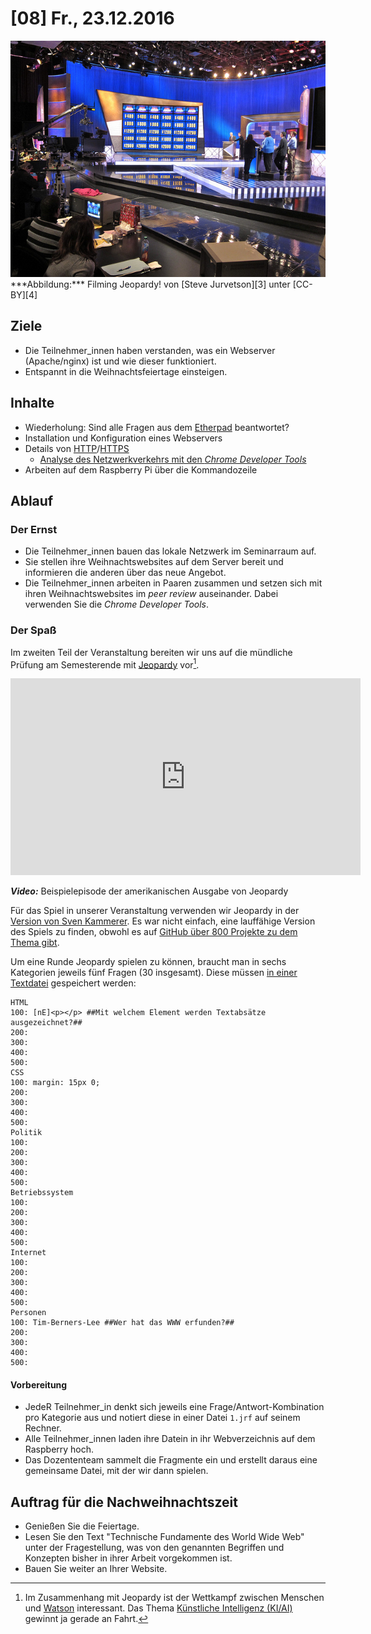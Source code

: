 # [08] Fr., 23.12.2016

<img src="../assets/6514526225_d3ff488267_z.jpg" alt="Jeopardy" />
<br>***Abbildung:*** Filming Jeopardy! von [Steve Jurvetson][3] unter  [CC-BY][4]

[3]: https://www.flickr.com/photos/jurvetson/
[4]: https://creativecommons.org/licenses/by/2.0/

## Ziele

* Die Teilnehmer_innen haben verstanden, was ein Webserver (Apache/nginx) ist und wie dieser funktioniert.
* Entspannt in die Weihnachtsfeiertage einsteigen.

## Inhalte

* Wiederholung: Sind alle Fragen aus dem [Etherpad](https://public.etherpad-mozilla.org/p/wiewww) beantwortet?
* Installation und Konfiguration eines Webservers
* Details von  [HTTP](https://de.wikipedia.org/wiki/Hypertext_Transfer_Protocol)/[HTTPS](https://de.wikipedia.org/wiki/Hypertext_Transfer_Protocol_Secure)
    * [Analyse des Netzwerkverkehrs mit den *Chrome Developer Tools*](../material/analyse-client-server.md)
* Arbeiten auf dem Raspberry Pi über die Kommandozeile

## Ablauf

### Der Ernst

* Die Teilnehmer_innen bauen das lokale Netzwerk im Seminarraum auf.
* Sie stellen ihre Weihnachtswebsites auf dem Server bereit und informieren die anderen über das neue Angebot.
* Die Teilnehmer_innen arbeiten in Paaren zusammen und setzen sich mit ihren Weihnachtswebsites im *peer review* auseinander. Dabei verwenden Sie die *Chrome Developer Tools*.

### Der Spaß

Im zweiten Teil der Veranstaltung bereiten wir uns auf die mündliche Prüfung am Semesterende mit [Jeopardy](https://de.wikipedia.org/wiki/Jeopardy!) vor[^1].

<iframe width="560" height="315" src="https://www.youtube.com/embed/pFhSKPOF_lI" frameborder="0" allowfullscreen></iframe>

***Video:*** Beispielepisode der amerikanischen Ausgabe von Jeopardy

Für das Spiel in unserer Veranstaltung verwenden wir Jeopardy in der [Version von Sven Kammerer](https://ganz-sicher.net/blog/linux-distributionen/Let-s-play-Jeopardy-Open-Source-Qt-basiert/). Es war nicht einfach, eine lauffähige Version des Spiels zu finden, obwohl es auf [GitHub über 800 Projekte zu dem Thema gibt](https://github.com/search?utf8=%E2%9C%93&q=jeopardy).

Um eine Runde Jeopardy spielen zu können, braucht man in sechs Kategorien jeweils fünf Fragen (30 insgesamt). Diese müssen [in einer Textdatei](https://github.com/chlange/jeopardy/blob/master/answers/1.jrf) gespeichert werden:

```
HTML
100: [nE]<p></p> ##Mit welchem Element werden Textabsätze ausgezeichnet?##
200:
300:
400:
500:
CSS
100: margin: 15px 0;
200:
300:
400:
500:
Politik
100:
200:
300:
400:
500:
Betriebssystem
100:
200:
300:
400:
500:
Internet
100:
200:
300:
400:
500:
Personen
100: Tim-Berners-Lee ##Wer hat das WWW erfunden?##
200:
300:
400:
500:

```

#### Vorbereitung

* JedeR Teilnehmer_in denkt sich jeweils eine Frage/Antwort-Kombination pro Kategorie aus und notiert diese in einer Datei `1.jrf` auf seinem Rechner.
* Alle Teilnehmer_innen laden ihre Datein in ihr Webverzeichnis auf dem Raspberry hoch.
* Das Dozententeam sammelt die Fragmente ein und erstellt daraus eine gemeinsame Datei, mit der wir dann spielen.

## Auftrag für die Nachweihnachtszeit

* Genießen Sie die Feiertage.
* Lesen Sie den Text "Technische Fundamente des World Wide Web" unter der Fragestellung, was von den genannten Begriffen und Konzepten bisher in ihrer Arbeit vorgekommen ist.
* Bauen Sie weiter an Ihrer Website.

[^1]: Im Zusammenhang mit Jeopardy ist der Wettkampf zwischen Menschen und [Watson][1] interessant. Das Thema [Künstliche Intelligenz (KI/AI)][2] gewinnt ja gerade an Fahrt.

[1]: https://de.wikipedia.org/wiki/Watson_(K%C3%BCnstliche_Intelligenz)
[2]: https://de.wikipedia.org/wiki/K%C3%BCnstliche_Intelligenz
